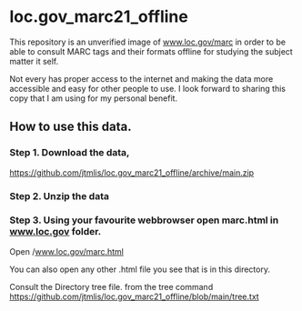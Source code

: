 # loc.gov_marc21_offline

This repository is an unverified image of www.loc.gov/marc in order to be able to consult MARC tags and their formats offline for studying the subject matter it self.

Not every has proper access to the internet and making the data more accessible and easy for other people to use. I look forward to sharing this copy that I am using for my personal benefit.


## How to use this data.

### Step 1. Download the data, 
https://github.com/jtmlis/loc.gov_marc21_offline/archive/main.zip
### Step 2. Unzip the data
### Step 3. Using your favourite webbrowser open marc.html in www.loc.gov folder.
Open /www.loc.gov/marc.html

You can also open any other .html file you see that is in this directory.

Consult the Directory tree file. from the tree command 
https://github.com/jtmlis/loc.gov_marc21_offline/blob/main/tree.txt

